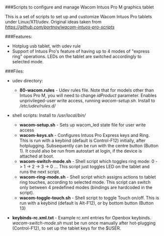 ###Scripts to configure and manage Wacom Intuos Pro M graphics tablet

This is a set of scripts to set up and customize Wacom Intuos Pro tablets under
Linux/X11/udev.  Original ideas taken from *https://github.com/portnov/wacom-intuos-pro-scripts*

###Features:

* Hotplug usb tablet, with udev rule
* Support of Intuos Pro's feature of having up to 4 modes of "express ring"
  operations.  LEDs on the tablet are switched accordingly to selected mode.

###Files:

* udev directory:
  * **80-wacom.rules** - Udev rules file. Note that for models other than Intuos Pro M, you will
    need to change *idProduct* parameter. Enables unprivileged-user write access, running 
    *wacom-setup.sh*.
    Install to */etc/udev/rules.d/*

* shell scripts: Install to */usr/local/bin/*

  * **wacom-setup.sh** - Sets up wacom_led state file for user write access
  * **wacom-keys.sh** - Configures Intuos Pro Express keys and Ring.
                    This is run with a keybind (default is Control-F12) initially, after
                    hotplugging. Subsequently can be run with the centre button (Button 1).
                    It could also be run from autostart at login, if the device is attached
                    at boot.
  * **wacom-switch-mode.sh** - Shell script which toggles ring mode: 0 -> 1 -> 2 ->
    3 -> 0 ...  This script just toggles LED on the tablet and runs the next
    script.
  * **wacom-ring-mode.sh** - Shell script which assigns actions to tablet ring
    touches, according to selected mode. This script can switch only between 4
    predefined modes (bindings are hardcoded in the script). 
  * **wacom-toggle-touch.sh** - Shell script to toggle Touch on/off.
                            This is run with a keybind (default is Alt-F12), or by bottom button (Button 13)
                            
* **keybinds-rc.xml.txt** - Example rc.xml entries for Openbox keybinds.
                    *wacom-switch-mode.sh* must be run once manually after hot-plugging (Control-F12),
                    to set up the tablet keys for the $USER.

